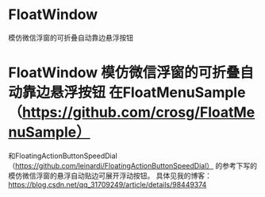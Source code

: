 # FloatWindow
模仿微信浮窗的可折叠自动靠边悬浮按钮
# FloatWindow 模仿微信浮窗的可折叠自动靠边悬浮按钮 在FloatMenuSample（https://github.com/crosg/FloatMenuSample）
和FloatingActionButtonSpeedDial（https://github.com/leinardi/FloatingActionButtonSpeedDial）
的参考下写的模仿微信浮窗的悬浮自动贴边可展开浮动按钮。
具体见我的博客：https://blog.csdn.net/qq_31709249/article/details/98449374
